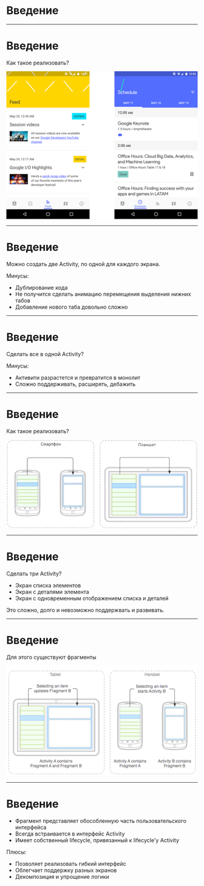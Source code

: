 <!-- .slide:    data-background-color="#699f00" -->
<!-- .slide:    class="center center-horizontal" -->

# Введение

------

<!-- .slide:    class="center-horizontal" -->
<!-- .slide: data-transition="fade-in fade-out" -->

# Введение

Как такое реализовать?

<div>

![app](lecture/basics-2/img/google_io_app.png)

<!-- .element: width="40%" -->

</div>

------

<!-- .slide:    class="center-horizontal" -->
<!-- .slide: data-transition="fade-in fade-out" -->

# Введение
    
Можно создать две Activity, по одной для каждого экрана.

 Минусы:

- Дублирование кода
- Не получится сделать анимацию перемещения выделения нижних табов
- Добавление нового таба довольно сложно


------

<!-- .slide:    class="center-horizontal" -->
<!-- .slide: data-transition="fade-in fade-out" -->

# Введение

Сделать все в одной Activity?

Минусы:
- Активити разрастется и превратится в монолит
- Сложно поддерживать, расширять, дебажить


------

<!-- .slide:    class="center-horizontal" -->
<!-- .slide: data-transition="fade-in fade-out" -->

# Введение

Как такое реализовать?

<div>

![app](lecture/basics-2/img/fragments.png)

<!-- .element: width="40%" -->

</div>

------

<!-- .slide:    class="center-horizontal" -->
<!-- .slide: data-transition="fade-in fade-out" -->

# Введение

Сделать три Activity?

- Экран списка элементов
- Экран с деталями элемента
- Экран с одновременным отображением списка и деталей

Это сложно, долго и невозможно поддержвать и развивать.

------

<!-- .slide:    class="center-horizontal" -->

# Введение

Для этого существуют фрагменты

![app](lecture/basics-2/img/fragments_example.png)

------

<!-- .slide:    class="center-horizontal" -->

# Введение

- Фрагмент представляет обособленную часть пользовательского интерфейса
- Всегда встраивается в интерфейс Activity
- Имеет собственный lifecycle, привязанный к lifecycle'у Activity

Плюсы:

- Позволяет реализовать гибкий интерфейс
- Облегчает поддержку разных экранов
- Декомпозиция и упрощение логики
